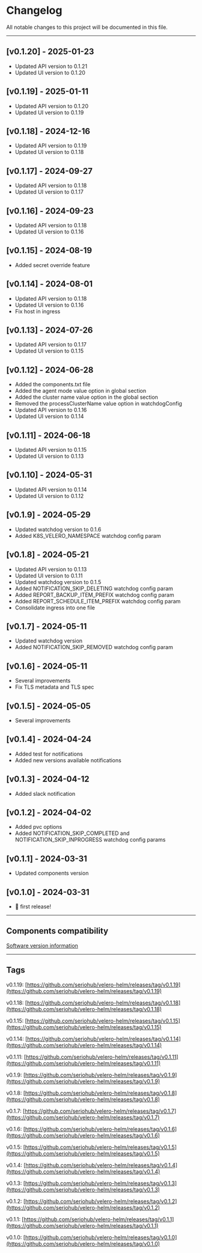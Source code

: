 # Changelog

All notable changes to this project will be documented in this file.

***

## [v0.1.20] - 2025-01-23

- Updated API version to 0.1.21
- Updated UI version to 0.1.20

## [v0.1.19] - 2025-01-11

- Updated API version to 0.1.20
- Updated UI version to 0.1.19

## [v0.1.18] - 2024-12-16

- Updated API version to 0.1.19
- Updated UI version to 0.1.18

## [v0.1.17] - 2024-09-27

- Updated API version to 0.1.18
- Updated UI version to 0.1.17

## [v0.1.16] - 2024-09-23

- Updated API version to 0.1.18
- Updated UI version to 0.1.16

## [v0.1.15] - 2024-08-19

- Added secret override feature

## [v0.1.14] - 2024-08-01

- Updated API version to 0.1.18
- Updated UI version to 0.1.16
- Fix host in ingress

## [v0.1.13] - 2024-07-26

- Updated API version to 0.1.17
- Updated UI version to 0.1.15

## [v0.1.12] - 2024-06-28

- Added the components.txt file
- Added the agent mode value option in global section
- Added the cluster name value option in the global section
- Removed the processClusterName value option in watchdogConfig
- Updated API version to 0.1.16
- Updated UI version to 0.1.14

## [v0.1.11] - 2024-06-18

- Updated API version to 0.1.15
- Updated UI version to 0.1.13

## [v0.1.10] - 2024-05-31

- Updated API version to 0.1.14
- Updated UI version to 0.1.12

## [v0.1.9] - 2024-05-29

- Updated watchdog version to 0.1.6
- Added K8S_VELERO_NAMESPACE watchdog config param

## [v0.1.8] - 2024-05-21

- Updated API version to 0.1.13
- Updated UI version to 0.1.11
- Updated watchdog version to 0.1.5
- Added NOTIFICATION_SKIP_DELETING watchdog config param
- Added REPORT_BACKUP_ITEM_PREFIX watchdog config param
- Added REPORT_SCHEDULE_ITEM_PREFIX watchdog config param
- Consolidate ingress into one file

## [v0.1.7] - 2024-05-11

- Updated watchdog version
- Added NOTIFICATION_SKIP_REMOVED watchdog config param

## [v0.1.6] - 2024-05-11

- Several improvements
- Fix TLS metadata and TLS spec

## [v0.1.5] - 2024-05-05

- Several improvements

## [v0.1.4] - 2024-04-24

- Added test for notifications
- Added new versions available notifications

## [v0.1.3] - 2024-04-12

- Added slack notification

## [v0.1.2] - 2024-04-02

- Added pvc options
- Added NOTIFICATION_SKIP_COMPLETED and NOTIFICATION_SKIP_INPROGRESS watchdog config params

## [v0.1.1] - 2024-03-31

- Updated components version

## [v0.1.0] - 2024-03-31

- 🎉 first release!

***

## Components compatibility

[Software version information](https://github.com/seriohub/velero-helm/blob/main/components.txt)

***

## Tags

v0.1.19: [https://github.com/seriohub/velero-helm/releases/tag/v0.1.19](https://github.com/seriohub/velero-helm/releases/tag/v0.1.19)

v0.1.18: [https://github.com/seriohub/velero-helm/releases/tag/v0.1.18](https://github.com/seriohub/velero-helm/releases/tag/v0.1.18)

v0.1.15: [https://github.com/seriohub/velero-helm/releases/tag/v0.1.15](https://github.com/seriohub/velero-helm/releases/tag/v0.1.15)

v0.1.14: [https://github.com/seriohub/velero-helm/releases/tag/v0.1.14](https://github.com/seriohub/velero-helm/releases/tag/v0.1.14)

v0.1.11: [https://github.com/seriohub/velero-helm/releases/tag/v0.1.11](https://github.com/seriohub/velero-helm/releases/tag/v0.1.11)

v0.1.9: [https://github.com/seriohub/velero-helm/releases/tag/v0.1.9](https://github.com/seriohub/velero-helm/releases/tag/v0.1.9)

v0.1.8: [https://github.com/seriohub/velero-helm/releases/tag/v0.1.8](https://github.com/seriohub/velero-helm/releases/tag/v0.1.8)

v0.1.7: [https://github.com/seriohub/velero-helm/releases/tag/v0.1.7](https://github.com/seriohub/velero-helm/releases/tag/v0.1.7)

v0.1.6: [https://github.com/seriohub/velero-helm/releases/tag/v0.1.6](https://github.com/seriohub/velero-helm/releases/tag/v0.1.6)

v0.1.5: [https://github.com/seriohub/velero-helm/releases/tag/v0.1.5](https://github.com/seriohub/velero-helm/releases/tag/v0.1.5)

v0.1.4: [https://github.com/seriohub/velero-helm/releases/tag/v0.1.4](https://github.com/seriohub/velero-helm/releases/tag/v0.1.4)

v0.1.3: [https://github.com/seriohub/velero-helm/releases/tag/v0.1.3](https://github.com/seriohub/velero-helm/releases/tag/v0.1.3)

v0.1.2: [https://github.com/seriohub/velero-helm/releases/tag/v0.1.2](https://github.com/seriohub/velero-helm/releases/tag/v0.1.2)

v0.1.1: [https://github.com/seriohub/velero-helm/releases/tag/v0.1.1](https://github.com/seriohub/velero-helm/releases/tag/v0.1.1)

v0.1.0: [https://github.com/seriohub/velero-helm/releases/tag/v0.1.0](https://github.com/seriohub/velero-helm/releases/tag/v0.1.0)
